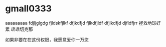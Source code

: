 # gmall0333
aaaaaaaaa
fdjljglgdg
fjldskfjlkf
dfjkdfjd
fjlkdfjldf
dfjlkdfjd
djfldfjrr
拯救地球好累
瑶瑶切克那

如果非要在在这份权限，我愿意爱你一万您